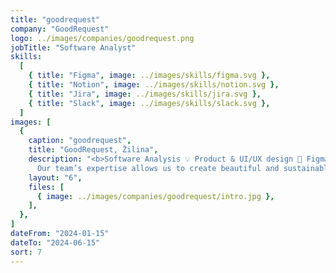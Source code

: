 ```yaml
---
title: "goodrequest"
company: "GoodRequest"
logo: ../images/companies/goodrequest.png
jobTitle: "Software Analyst"
skills:
  [
    { title: "Figma", image: ../images/skills/figma.svg },
    { title: "Notion", image: ../images/skills/notion.svg },
    { title: "Jira", image: ../images/skills/jira.svg },
    { title: "Slack", image: ../images/skills/slack.svg },
  ]
images: [
  {
    caption: "goodrequest",
    title: "GoodRequest, Žilina",
    description: "<b>Software Analysis 💡 Product & UI/UX design 🎨 Figma wireframing & prototyping.</b><br>
      Our team’s expertise allows us to create beautiful and sustainable digital solutions that make our clients stand out from the crowd and bring a positive impact.",
    layout: "6",
    files: [
      { image: ../images/companies/goodrequest/intro.jpg },
    ],
  },
]
dateFrom: "2024-01-15"
dateTo: "2024-06-15"
sort: 7
---
```

